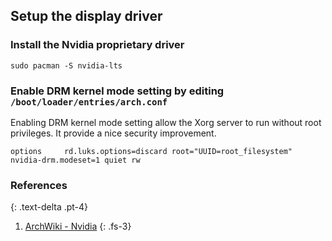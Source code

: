 ## Setup the display driver

### Install the Nvidia proprietary driver
```
sudo pacman -S nvidia-lts
```

### Enable DRM kernel mode setting by editing `/boot/loader/entries/arch.conf`

Enabling DRM kernel mode setting allow the Xorg server to run without root privileges. It provide a nice security improvement.

```
options     rd.luks.options=discard root="UUID=root_filesystem" nvidia-drm.modeset=1 quiet rw
```

### References
{: .text-delta .pt-4}

1. [ArchWiki - Nvidia](https://wiki.archlinux.org/index.php/NVIDIA)
{: .fs-3}
